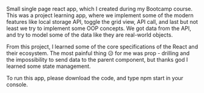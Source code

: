 Small single page react app, which I created during my Bootcamp course. This was a project learning app, where we implement some of the modern features like local storage API, toggle the grid view, API call, and last but not least we try to implement some OOP concepts. We got data from the API, and try to model some of the data like they are real-world objects.

From this project, I learned some of the core specifications of the React and their ecosystem. The most painful thing 😥 for me was prop - drilling and the impossibility to send data to the parent component, but thanks god I learned some state management.

To run this app, please download the code, and type npm start in your console.

